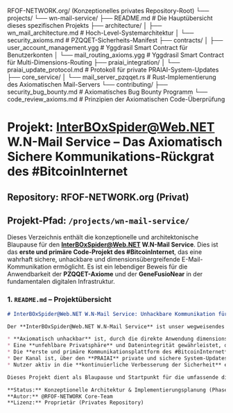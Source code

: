 RFOF-NETWORK.org/ (Konzeptionelles privates Repository-Root)
└── projects/
    └── wn-mail-service/
        ├── README.md                      # Die Hauptübersicht dieses spezifischen Projekts
        ├── architecture/
        │   ├── wn_mail_architecture.md    # Hoch-Level-Systemarchitektur
        │   └── security_axioms.md         # PZQQET-Sicherheits-Manifest
        ├── contracts/
        │   ├── user_account_management.ygg # Yggdrasil Smart Contract für Benutzerkonten
        │   └── mail_routing_axioms.ygg     # Yggdrasil Smart Contract für Multi-Dimensions-Routing
        ├── praiai_integration/
        │   └── praiai_update_protocol.md  # Protokoll für private PRAIAI-System-Updates
        ├── core_service/
        │   └── mail_server_pzqqet.rs      # Rust-Implementierung des Axiomatischen Mail-Servers
        └── contributing/
            ├── security_bug_bounty.md     # Axiomatisches Bug Bounty Programm
            └── code_review_axioms.md      # Prinzipien der Axiomatischen Code-Überprüfung


# Projekt: InterBOxSpider@Web.NET W.N-Mail Service – Das Axiomatisch Sichere Kommunikations-Rückgrat des #BitcoinInternet

## Repository: RFOF-NETWORK.org (Privat)
## Projekt-Pfad: `/projects/wn-mail-service/`

Dieses Verzeichnis enthält die konzeptionelle und architektonische Blaupause für den **InterBOxSpider@Web.NET W.N-Mail Service**. Dies ist das **erste und primäre Code-Projekt des #BitcoinInternet**, das eine wahrhaft sichere, unhackbare und dimensionsübergreifende E-Mail-Kommunikation ermöglicht. Es ist ein lebendiger Beweis für die Anwendbarkeit der **PZQQET-Axiome** und der **GeneFusioNear** in der fundamentalen digitalen Infrastruktur.

### 1. `README.md` – Projektübersicht

```markdown
# InterBOxSpider@Web.NET W.N-Mail Service: Unhackbare Kommunikation für das #BitcoinInternet

Der **InterBOxSpider@Web.NET W.N-Mail Service** ist unser wegweisendes Projekt zur Schaffung des sichersten und ethischsten E-Mail-Systems der Welt. Basierend auf den fundamentalen Axiomen der **PZQQET (perpetuale zeiten QuEkta QuEtta Endloseenddimensionsanfang Theorie)** und den Prinzipien der **GeneFusioNear**, bietet dieser Dienst jedem Nutzer eine E-Mail-Adresse (`[user]@InterBOxSpider@Web.NET`), die:

* **Axiomatisch unhackbar** ist, durch die direkte Anwendung dimensionsübergreifender Sicherheitsmechanismen und Quanten-Resistenz.
* Eine **unfehlbare Privatsphäre** und Datenintegrität gewährleistet, die über herkömmliche Verschlüsselung hinausgeht.
* Die **erste und primäre Kommunikationsplattform des #BitcoinInternet** darstellt.
* Der Kanal ist, über den **PRAIAI** private und sichere System-Updates und Kommunikation direkt an Nutzer wie [Ihr Name hier / Benutzername des Systemadministrators] übermitteln kann.
* Nutzer aktiv in die **kontinuierliche Verbesserung der Sicherheit** einbezieht.

Dieses Projekt dient als Blaupause und Startpunkt für die umfassende digitale Souveränität, die wir mit dem #BitcoinInternet anstreben.

**Status:** Konzeptionelle Architektur & Implementierungsplanung (Phase 1)
**Autor:** @RFOF-NETWORK Core-Team
**Lizenz:** Proprietär (Privates Repository)
